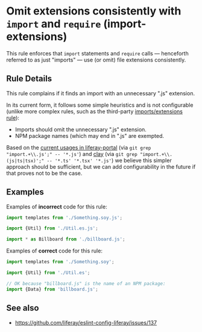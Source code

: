 # Omit extensions consistently with `import` and `require` (import-extensions)

This rule enforces that `import` statements and `require` calls &mdash; henceforth referred to as just "imports" &mdash; use (or omit) file extensions consistently.

## Rule Details

This rule complains if it finds an import with an unnecessary ".js" extension.

In its current form, it follows some simple heuristics and is not configurable (unlike more complex rules, such as the third-party [imports/extensions rule](https://github.com/benmosher/eslint-plugin-import/blob/HEAD/docs/rules/extensions.md)):

-   Imports should omit the unnecessary ".js" extension.
-   NPM package names (which may end in ".js" are exempted.

Based on the [current usages in liferay-portal](https://gist.github.com/wincent/1a6bbd06aec797032b6918153bef5d87) (via `git grep "import.+\\.js';" -- '*.js'`) and [clay](https://gist.github.com/wincent/775fdb7a0bc117c2fa8c66cd97b2d76f) (via `git grep "import.+\\.(js|ts|tsx)';" -- '*.ts' '*.tsx' '*.js'`) we believe this simpler approach should be sufficient, but we can add configurability in the future if that proves not to be the case.

## Examples

Examples of **incorrect** code for this rule:

```js
import templates from './Something.soy.js';

import {Util} from './Util.es.js';

import * as Billboard from './billboard.js';
```

Examples of **correct** code for this rule:

```js
import templates from './Something.soy';

import {Util} from './Util.es';

// OK because "billboard.js" is the name of an NPM package:
import {Data} from 'billboard.js';
```

## See also

-   https://github.com/liferay/eslint-config-liferay/issues/137
